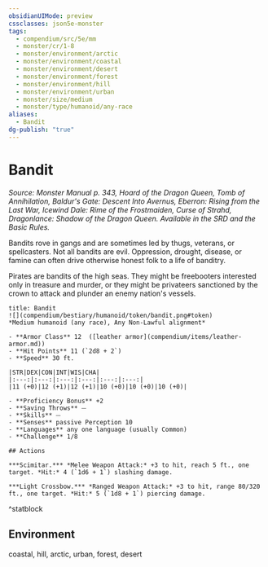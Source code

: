```yaml
---
obsidianUIMode: preview
cssclasses: json5e-monster
tags:
  - compendium/src/5e/mm
  - monster/cr/1-8
  - monster/environment/arctic
  - monster/environment/coastal
  - monster/environment/desert
  - monster/environment/forest
  - monster/environment/hill
  - monster/environment/urban
  - monster/size/medium
  - monster/type/humanoid/any-race
aliases:
  - Bandit
dg-publish: "true"
---
```

# Bandit
*Source: Monster Manual p. 343, Hoard of the Dragon Queen, Tomb of Annihilation, Baldur's Gate: Descent Into Avernus, Eberron: Rising from the Last War, Icewind Dale: Rime of the Frostmaiden, Curse of Strahd, Dragonlance: Shadow of the Dragon Queen. Available in the SRD and the Basic Rules.*  

Bandits rove in gangs and are sometimes led by thugs, veterans, or spellcasters. Not all bandits are evil. Oppression, drought, disease, or famine can often drive otherwise honest folk to a life of banditry.

Pirates are bandits of the high seas. They might be freebooters interested only in treasure and murder, or they might be privateers sanctioned by the crown to attack and plunder an enemy nation's vessels.

```ad-statblock
title: Bandit
![](compendium/bestiary/humanoid/token/bandit.png#token)
*Medium humanoid (any race), Any Non-Lawful alignment*

- **Armor Class** 12  ([leather armor](compendium/items/leather-armor.md))
- **Hit Points** 11 (`2d8 + 2`)
- **Speed** 30 ft.

|STR|DEX|CON|INT|WIS|CHA|
|:---:|:---:|:---:|:---:|:---:|:---:|
|11 (+0)|12 (+1)|12 (+1)|10 (+0)|10 (+0)|10 (+0)|

- **Proficiency Bonus** +2
- **Saving Throws** ⏤
- **Skills** ⏤
- **Senses** passive Perception 10
- **Languages** any one language (usually Common)
- **Challenge** 1/8

## Actions

***Scimitar.*** *Melee Weapon Attack:* +3 to hit, reach 5 ft., one target. *Hit:* 4 (`1d6 + 1`) slashing damage.

***Light Crossbow.*** *Ranged Weapon Attack:* +3 to hit, range 80/320 ft., one target. *Hit:* 5 (`1d8 + 1`) piercing damage.
```
^statblock

## Environment

coastal, hill, arctic, urban, forest, desert